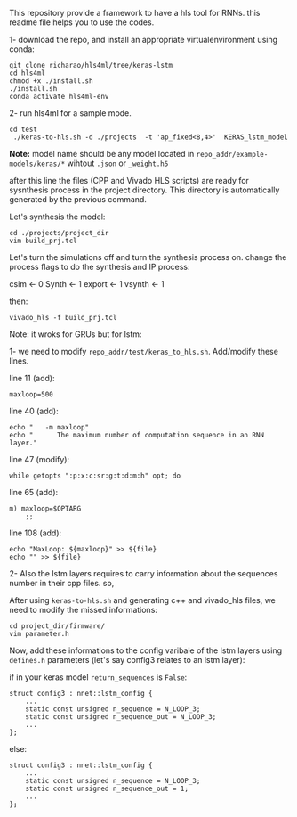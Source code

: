 This repository provide a framework to have a hls tool for RNNs. this readme file helps you to use the codes.

1- download the repo, and install an appropriate virtualenvironment using conda:

	git clone richarao/hls4ml/tree/keras-lstm
	cd hls4ml
	chmod +x ./install.sh
	./install.sh
	conda activate hls4ml-env

2- run hls4ml for a sample mode.

	cd test
	 ./keras-to-hls.sh -d ./projects  -t 'ap_fixed<8,4>'  KERAS_lstm_model

**Note:** model name should be any model located in `repo_addr/example-models/keras/*` wihtout `.json` or `_weight.h5`

after this line the files (CPP and Vivado HLS scripts) are ready for sysnthesis process in the project directory. This directory is automatically generated by the previous command. 

Let's synthesis the model:

	cd ./projects/project_dir
	vim build_prj.tcl

Let's turn the simulations off and turn the synthesis process on. change the process flags to do the synthesis and IP process:

csim <- 0
Synth <- 1
export <- 1
vsynth <- 1

then:

	vivado_hls -f build_prj.tcl

Note: it wroks for GRUs
but for lstm:

1- we need to modify `repo_addr/test/keras_to_hls.sh`. Add/modify these lines.

line 11 (add):

	maxloop=500

line 40 (add):

	echo "   -m maxloop"
	echo "      The maximum number of computation sequence in an RNN layer."

line 47 (modify):
	
	while getopts ":p:x:c:sr:g:t:d:m:h" opt; do


line 65 (add):

	m) maxloop=$OPTARG
		;;

line 108 (add):

	echo "MaxLoop: ${maxloop}" >> ${file}
	echo "" >> ${file}

2- Also the lstm layers requires to carry information about the sequences number in their cpp files. so, 

After using `keras-to-hls.sh` and generating c++ and vivado_hls files, we need to modify the missed informations: 

	cd project_dir/firmware/
	vim parameter.h

Now, add these informations to the config varibale of the lstm layers using `defines.h` parameters (let's say config3 relates to an lstm layer):

if in your keras model `return_sequences` is `False`:

	struct config3 : nnet::lstm_config {
		...
		static const unsigned n_sequence = N_LOOP_3;
		static const unsigned n_sequence_out = N_LOOP_3;
		...
	};

else:

	struct config3 : nnet::lstm_config {
		...
		static const unsigned n_sequence = N_LOOP_3;
		static const unsigned n_sequence_out = 1;
		...
	};
